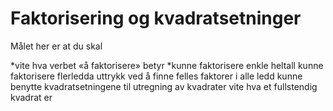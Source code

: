 # Faktorisering og kvadratsetninger

Målet her er at du skal 

*vite hva verbet «å faktorisere» betyr
*kunne faktorisere enkle heltall
kunne faktorisere flerledda uttrykk ved å finne felles faktorer i alle ledd
kunne benytte kvadratsetningene til utregning av kvadrater
vite hva et fullstendig kvadrat er